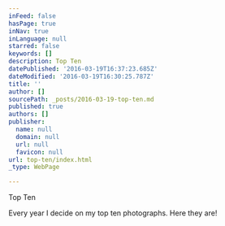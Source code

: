 ```yaml
---
inFeed: false
hasPage: true
inNav: true
inLanguage: null
starred: false
keywords: []
description: Top Ten
datePublished: '2016-03-19T16:37:23.685Z'
dateModified: '2016-03-19T16:30:25.787Z'
title: ''
author: []
sourcePath: _posts/2016-03-19-top-ten.md
published: true
authors: []
publisher:
  name: null
  domain: null
  url: null
  favicon: null
url: top-ten/index.html
_type: WebPage

---
```

Top Ten

Every year I decide on my top ten photographs. Here they are!